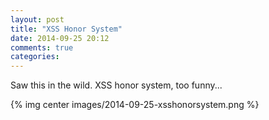 ```yaml
---
layout: post
title: "XSS Honor System"
date: 2014-09-25 20:12
comments: true
categories: 
---
```


Saw this in the wild.  XSS honor system, too funny...

{% img center images/2014-09-25-xsshonorsystem.png %}
